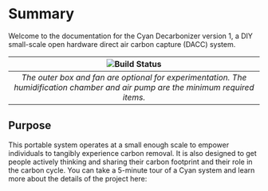 # Summary

Welcome to the documentation for the Cyan Decarbonizer version 1, a DIY small-scale open hardware direct air carbon capture (DACC) system.

| ![Build Status](./imgs/assemblyinst/cyan_side_view_annotated.png) |
|:--:|
| *The outer box and fan are optional for experimentation. The humidification chamber and air pump are the minimum required items.* |

<!-- {% include image.html url="https://github.com/openair-collective/openair-cyan/blob/docs/imgs/assemblyinst/cyan_side_view_annotated.png" description="The outer box and fan are optional for experimentation. The humidification chamber and air pump are the minimum required items." %} -->

## Purpose

This portable system operates at a small enough scale to empower individuals to tangibly experience carbon removal. It is also designed to get people actively thinking and sharing their carbon footprint and their role in the carbon cycle.
You can take a 5-minute tour of a Cyan system and learn more about the details of the project here:
